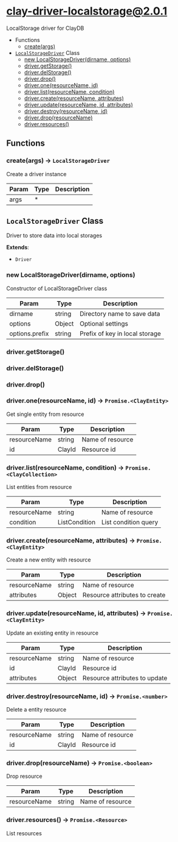# clay-driver-localstorage@2.0.1

LocalStorage driver for ClayDB

+ Functions
  + [create(args)](#clay-driver-localstorage-function-create)
+ [`LocalStorageDriver`](#clay-driver-localstorage-class) Class
  + [new LocalStorageDriver(dirname, options)](#clay-driver-localstorage-class-local-storage-driver-constructor)
  + [driver.getStorage()](#clay-driver-localstorage-class-local-storage-driver-getStorage)
  + [driver.delStorage()](#clay-driver-localstorage-class-local-storage-driver-delStorage)
  + [driver.drop()](#clay-driver-localstorage-class-local-storage-driver-drop)
  + [driver.one(resourceName, id)](#clay-driver-localstorage-class-local-storage-driver-one)
  + [driver.list(resourceName, condition)](#clay-driver-localstorage-class-local-storage-driver-list)
  + [driver.create(resourceName, attributes)](#clay-driver-localstorage-class-local-storage-driver-create)
  + [driver.update(resourceName, id, attributes)](#clay-driver-localstorage-class-local-storage-driver-update)
  + [driver.destroy(resourceName, id)](#clay-driver-localstorage-class-local-storage-driver-destroy)
  + [driver.drop(resourceName)](#clay-driver-localstorage-class-local-storage-driver-drop)
  + [driver.resources()](#clay-driver-localstorage-class-local-storage-driver-resources)

## Functions

<a class='md-heading-link' name="clay-driver-localstorage-function-create" ></a>

### create(args) -> `LocalStorageDriver`

Create a driver instance

| Param | Type | Description |
| ----- | --- | -------- |
| args | * |  |



<a class='md-heading-link' name="clay-driver-localstorage-class"></a>

## `LocalStorageDriver` Class

Driver to store data into local storages

**Extends**:

+ `Driver`



<a class='md-heading-link' name="clay-driver-localstorage-class-local-storage-driver-constructor" ></a>

### new LocalStorageDriver(dirname, options)

Constructor of LocalStorageDriver class

| Param | Type | Description |
| ----- | --- | -------- |
| dirname | string | Directory name to save data |
| options | Object | Optional settings |
| options.prefix | string | Prefix of key in local storage |


<a class='md-heading-link' name="clay-driver-localstorage-class-local-storage-driver-getStorage" ></a>

### driver.getStorage()



<a class='md-heading-link' name="clay-driver-localstorage-class-local-storage-driver-delStorage" ></a>

### driver.delStorage()



<a class='md-heading-link' name="clay-driver-localstorage-class-local-storage-driver-drop" ></a>

### driver.drop()



<a class='md-heading-link' name="clay-driver-localstorage-class-local-storage-driver-one" ></a>

### driver.one(resourceName, id) -> `Promise.<ClayEntity>`

Get single entity from resource

| Param | Type | Description |
| ----- | --- | -------- |
| resourceName | string | Name of resource |
| id | ClayId | Resource id |


<a class='md-heading-link' name="clay-driver-localstorage-class-local-storage-driver-list" ></a>

### driver.list(resourceName, condition) -> `Promise.<ClayCollection>`

List entities from resource

| Param | Type | Description |
| ----- | --- | -------- |
| resourceName | string | Name of resource |
| condition | ListCondition | List condition query |


<a class='md-heading-link' name="clay-driver-localstorage-class-local-storage-driver-create" ></a>

### driver.create(resourceName, attributes) -> `Promise.<ClayEntity>`

Create a new entity with resource

| Param | Type | Description |
| ----- | --- | -------- |
| resourceName | string | Name of resource |
| attributes | Object | Resource attributes to create |


<a class='md-heading-link' name="clay-driver-localstorage-class-local-storage-driver-update" ></a>

### driver.update(resourceName, id, attributes) -> `Promise.<ClayEntity>`

Update an existing entity in resource

| Param | Type | Description |
| ----- | --- | -------- |
| resourceName | string | Name of resource |
| id | ClayId | Resource id |
| attributes | Object | Resource attributes to update |


<a class='md-heading-link' name="clay-driver-localstorage-class-local-storage-driver-destroy" ></a>

### driver.destroy(resourceName, id) -> `Promise.<number>`

Delete a entity resource

| Param | Type | Description |
| ----- | --- | -------- |
| resourceName | string | Name of resource |
| id | ClayId | Resource id |


<a class='md-heading-link' name="clay-driver-localstorage-class-local-storage-driver-drop" ></a>

### driver.drop(resourceName) -> `Promise.<boolean>`

Drop resource

| Param | Type | Description |
| ----- | --- | -------- |
| resourceName | string | Name of resource |


<a class='md-heading-link' name="clay-driver-localstorage-class-local-storage-driver-resources" ></a>

### driver.resources() -> `Promise.<Resource>`

List resources



